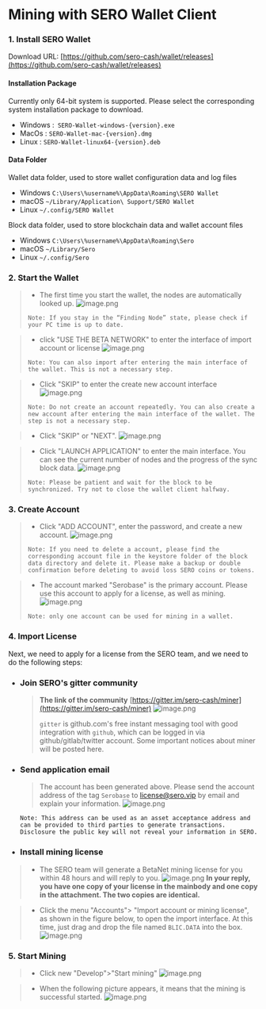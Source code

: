 # Mining with SERO Wallet Client

### 1. Install SERO Wallet



Download URL: [https://github.com/sero-cash/wallet/releases](https://github.com/sero-cash/wallet/releases)

#### Installation Package

Currently only 64-bit system is supported. Please select the corresponding system installation package to download.
- Windows :` SERO-Wallet-windows-{version}.exe`
- MacOs : `SERO-Wallet-mac-{version}.dmg`
- Linux : `SERO-Wallet-linux64-{version}.deb`

#### Data Folder
Wallet data folder, used to store wallet configuration data and log files
- Windows `C:\Users\%username%\AppData\Roaming\SERO Wallet`
- macOS `~/Library/Application\ Support/SERO Wallet`
- Linux `~/.config/SERO Wallet`

Block data folder, used to store blockchain data and wallet account files
- Windows `C:\Users\%username%\AppData\Roaming\Sero`
- macOS `~/Library/Sero`
- Linux `~/.config/Sero`

### 2. Start the Wallet
> - The first time you start the wallet, the nodes are automatically looked up.
>   ![image.png](https://upload-images.jianshu.io/upload_images/15078246-b328b98c4d808376.png?imageMogr2/auto-orient/strip%7CimageView2/2/w/1240)
>
> `Note: If you stay in the “Finding Node” state, please check if your PC time is up to date. `

> - click "USE THE BETA NETWORK" to enter the interface of import account or license
>   ![image.png](https://upload-images.jianshu.io/upload_images/15078246-49af5000142e80dc.png?imageMogr2/auto-orient/strip%7CimageView2/2/w/1240)
>
> `Note: You can also import after entering the main interface of the wallet. This is not a necessary step.`

> - Click "SKIP" to enter the create new account interface
>   ![image.png](https://upload-images.jianshu.io/upload_images/15078246-39eb040a758415ed.png?imageMogr2/auto-orient/strip%7CimageView2/2/w/1240)
>
> `Note: Do not create an account repeatedly. You can also create a new account after entering the main interface of the wallet. The step is not a necessary step.`

> - Click "SKIP" or "NEXT".
>   ![image.png](https://upload-images.jianshu.io/upload_images/15078246-d6133ed6d0e3329e.png?imageMogr2/auto-orient/strip%7CimageView2/2/w/1240)

> - Click "LAUNCH APPLICATION" to enter the main interface. You can see the current number of nodes and the progress of the sync block data.
>   ![image.png](https://upload-images.jianshu.io/upload_images/15078246-293cfbfdde61b6d7.jpg?imageMogr2/auto-orient/strip%7CimageView2/2/w/1240)
>
> `Note: Please be patient and wait for the block to be synchronized. Try not to close the wallet client halfway.`

### 3. Create Account

> - Click "ADD ACCOUNT", enter the password, and create a new account.
>   ![image.png](https://upload-images.jianshu.io/upload_images/15078246-7ece222912b67c7d.png?imageMogr2/auto-orient/strip%7CimageView2/2/w/1240)
>
> `Note: If you need to delete a account, please find the corresponding account file in the keystore folder of the block data directory and delete it. Please make a backup or double confirmation before deleting to avoid loss SERO coins or tokens. `

> - The account marked "Serobase" is the primary account. Please use this account to apply for a license, as well as mining.
>   ![image.png](https://upload-images.jianshu.io/upload_images/15078246-e53e0efd2da88f8a.jpg?imageMogr2/auto-orient/strip%7CimageView2/2/w/1240)
>
> `Note: only one account can be used for mining in a wallet. `

### 4. Import License

Next, we need to apply for a license from the SERO team, and we need to do the following steps:

* ### **Join SERO's gitter community**
    > **The link of the community**
    > [https://gitter.im/sero-cash/miner](https://gitter.im/sero-cash/miner)
    > ![image.png](https://upload-images.jianshu.io/upload_images/277023-fecac3360cd796e6.png?imageMogr2/auto-orient/strip%7CimageView2/2/w/400)
    >
    > `gitter` is github.com's free instant messaging tool with good integration with `github`, which can be logged in via github/gitlab/twitter account. Some important notices about miner will be posted here.

* ### **Send application email**
    > The account has been generated above. Please send the account address of the tag `Serobase` to [license@sero.vip](license@sero.vip) by email and explain your information.
    > ![image.png](https://upload-images.jianshu.io/upload_images/277023-e72fcce8a23a8578.png?imageMogr2/auto-orient/strip%7CimageView2/2/w/400)

    `Note: This address can be used as an asset acceptance address and can be provided to third parties to generate transactions. Disclosure the public key will not reveal your information in SERO.`

* ### **Install mining license**

> - The SERO team will generate a BetaNet mining license for you within 48 hours and will reply to you.
>   ![image.png](https://upload-images.jianshu.io/upload_images/277023-ce2d496f2b656112.png?imageMogr2/auto-orient/strip%7CimageView2/2/w/400)
>   **In your reply, you have one copy of your license in the mainbody and one copy in the attachment. The two copies are identical.**

> - Click the menu "Accounts"> "Import account or mining license", as shown in the figure below, to open the import interface.  At this time, just drag and drop the file named `BLIC.DATA` into the box.
>   ![image.png](https://upload-images.jianshu.io/upload_images/15078246-b277de832cd7235f.png?imageMogr2/auto-orient/strip%7CimageView2/2/w/1240)

### 5. Start Mining

> - Click new "Develop">"Start mining"
>   ![image.png](https://upload-images.jianshu.io/upload_images/15078246-aa6fb907c86f786c.png?imageMogr2/auto-orient/strip%7CimageView2/2/w/1240)

> - When the following picture appears, it means that the mining is successful started.
>   ![image.png](https://upload-images.jianshu.io/upload_images/15078246-bc56aa379a752b55.png?imageMogr2/auto-orient/strip%7CimageView2/2/w/1240)